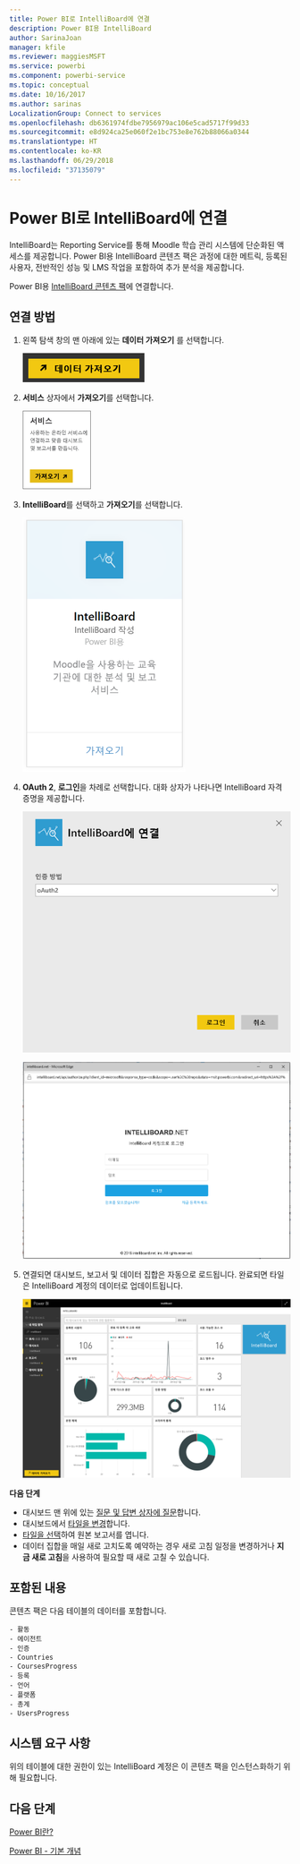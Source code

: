 ```yaml
---
title: Power BI로 IntelliBoard에 연결
description: Power BI용 IntelliBoard
author: SarinaJoan
manager: kfile
ms.reviewer: maggiesMSFT
ms.service: powerbi
ms.component: powerbi-service
ms.topic: conceptual
ms.date: 10/16/2017
ms.author: sarinas
LocalizationGroup: Connect to services
ms.openlocfilehash: db6361974fdbe7956979ac106e5cad5717f99d33
ms.sourcegitcommit: e8d924ca25e060f2e1bc753e8e762b88066a0344
ms.translationtype: HT
ms.contentlocale: ko-KR
ms.lasthandoff: 06/29/2018
ms.locfileid: "37135079"
---
```

# <a name="connect-to-intelliboard-with-power-bi"></a>Power BI로 IntelliBoard에 연결
IntelliBoard는 Reporting Service를 통해 Moodle 학습 관리 시스템에 단순화된 액세스를 제공합니다. Power BI용 IntelliBoard 콘텐츠 팩은 과정에 대한 메트릭, 등록된 사용자, 전반적인 성능 및 LMS 작업을 포함하여 추가 분석을 제공합니다.

Power BI용 [IntelliBoard 콘텐츠 팩](https://app.powerbi.com/getdata/services/intelliboard)에 연결합니다.

## <a name="how-to-connect"></a>연결 방법
1. 왼쪽 탐색 창의 맨 아래에 있는 **데이터 가져오기** 를 선택합니다.  
   
    ![](media/service-connect-to-intelliboard/getdata.png)
2. **서비스** 상자에서 **가져오기**를 선택합니다.  
   
    ![](media/service-connect-to-intelliboard/services.png)
3. **IntelliBoard**를 선택하고 **가져오기**를 선택합니다.  
   
    ![](media/service-connect-to-intelliboard/intelliboard.png)
4. **OAuth 2**, **로그인**을 차례로 선택합니다. 대화 상자가 나타나면 IntelliBoard 자격 증명을 제공합니다.
   
    ![](media/service-connect-to-intelliboard/creds.png)
   
    ![](media/service-connect-to-intelliboard/creds2.png)
5. 연결되면 대시보드, 보고서 및 데이터 집합은 자동으로 로드됩니다. 완료되면 타일은 IntelliBoard 계정의 데이터로 업데이트됩니다.
   
    ![](media/service-connect-to-intelliboard/dashboard.png)

**다음 단계**

* 대시보드 맨 위에 있는 [질문 및 답변 상자에 질문](power-bi-q-and-a.md)합니다.
* 대시보드에서 [타일을 변경](service-dashboard-edit-tile.md)합니다.
* [타일을 선택](service-dashboard-tiles.md)하여 원본 보고서를 엽니다.
* 데이터 집합을 매일 새로 고치도록 예약하는 경우 새로 고침 일정을 변경하거나 **지금 새로 고침**을 사용하여 필요할 때 새로 고칠 수 있습니다.

## <a name="whats-included"></a>포함된 내용
콘텐츠 팩은 다음 테이블의 데이터를 포함합니다.  

    - 활동  
    - 에이전트  
    - 인증  
    - Countries  
    - CoursesProgress  
    - 등록
    - 언어  
    - 플랫폼  
    - 총계  
    - UsersProgress    

## <a name="system-requirements"></a>시스템 요구 사항
위의 테이블에 대한 권한이 있는 IntelliBoard 계정은 이 콘텐츠 팩을 인스턴스화하기 위해 필요합니다.

## <a name="next-steps"></a>다음 단계
[Power BI란?](power-bi-overview.md)

[Power BI - 기본 개념](service-basic-concepts.md)

